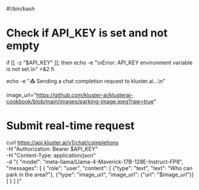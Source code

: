 #!/bin/bash

# Check if API_KEY is set and not empty
if [[ -z "$API_KEY" ]]; then
    echo -e "\nError: API_KEY environment variable is not set.\n" >&2
fi

echo -e "📤 Sending a chat completion request to kluster.ai...\n"

image_url="https://github.com/kluster-ai/klusterai-cookbook/blob/main/images/parking-image.jpeg?raw=true"

# Submit real-time request
curl https://api.kluster.ai/v1/chat/completions \
    -H "Authorization: Bearer $API_KEY" \
    -H "Content-Type: application/json" \
    -d "{
        \"model\": \"meta-llama/Llama-4-Maverick-17B-128E-Instruct-FP8\",
        \"messages\": [
            {
                \"role\": \"user\",
                \"content\": [
                    {\"type\": \"text\", \"text\": \"Who can park in the area?\"},
                    {\"type\": \"image_url\", \"image_url\": {\"url\": \"$image_url\"}}
                ]
            }
        ]
    }"
